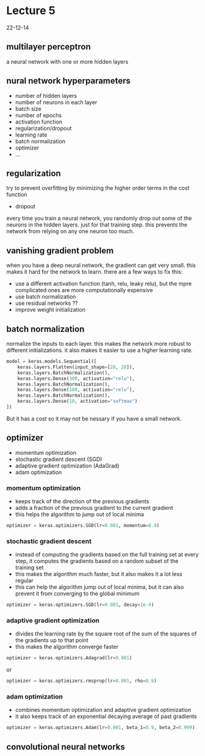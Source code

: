 # Lecture 5

22-12-14

## multilayer perceptron

a neural network with one or more hidden layers

## nural network hyperparameters

- number of hidden layers
- number of neurons in each layer
- batch size
- number of epochs
- activation function
- regularization/dropout
- learning rate
- batch normalization
- optimizer
- ...

## regularization

try to prevent overfitting by minimizing the higher order terms in the cost function

- dropout

every time you train a neural network, you randomly drop out some of the neurons in the hidden layers. just for that training step. this prevents the network from relying on any one neuron too much.

## vanishing gradient problem

when you have a deep neural network, the gradient can get very small. this makes it hard for the network to learn. there are a few ways to fix this:

- use a different activation function (tanh, relu, leaky relu), but the mpre complicated ones are more computationally expensive
- use batch normalization
- use residual networks ??
- improve weight initialization

## batch normalization

normalize the inputs to each layer. this makes the network more robust to different initializations. it also makes it easier to use a higher learning rate.

``` python
model = keras.models.Sequential([
    keras.layers.Flatten(input_shape=[28, 28]),
    keras.layers.BatchNormalization(),
    keras.layers.Dense(300, activation="relu"),
    keras.layers.BatchNormalization(),
    keras.layers.Dense(100, activation="relu"),
    keras.layers.BatchNormalization(),
    keras.layers.Dense(10, activation="softmax")
])
```

But it has a cost so it may not be nessary if you have a small network.

## optimizer

- momentum optimization
- stochastic gradient descent (SGD)
- adaptive gradient optimization (AdaGrad)
- adam optimization

### momentum optimization

- keeps track of the direction of the previous gradients
- adds a fraction of the previous gradient to the current gradient
- this helps the algorithm to jump out of local minima

``` python
optimizer = keras.optimizers.SGD(lr=0.001, momentum=0.9)
```

### stochastic gradient descent

- instead of computing the gradients based on the full training set at every step, it computes the gradients based on a random subset of the training set
- this makes the algorithm much faster, but it also makes it a lot less regular
- this can help the algorithm jump out of local minima, but it can also prevent it from converging to the global minimum

``` python
optimizer = keras.optimizers.SGD(lr=0.001, decay=1e-4)
```

### adaptive gradient optimization

- divides the learning rate by the square root of the sum of the squares of the gradients up to that point
- this makes the algorithm converge faster

``` python
optimizer = keras.optimizers.Adagrad(lr=0.001)
```

or

``` python
optimizer = keras.optimizers.rmsprop(lr=0.001, rho=0.9)
```

### adam optimization

- combines momentum optimization and adaptive gradient optimization
- it also keeps track of an exponential decaying average of past gradients

``` python
optimizer = keras.optimizers.Adam(lr=0.001, beta_1=0.9, beta_2=0.999)
```

## convolutional neural networks
